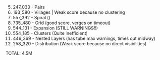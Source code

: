 05. 247_033 - Pairs
06. 193_580 - Villages | Weak score because no clustering
07. 557_392 - Spiral ()
08. 735_480 - Grid (good score, verges on timeout)
09. 544_131 - Expansion (STILL WARNINGS!!)
10. 554_185 - Clusters (Quite inefficient)
11. 446_369 - Nested Layers (has tube max warnings, times out midway)
12. 258_320 - Distribution (Weak score because no direct visibilities)

TOTAL: 4.5M
